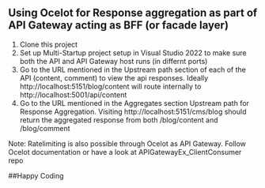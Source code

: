 ## Using Ocelot for Response aggregation as part of API Gateway acting as BFF (or facade layer) 

1. Clone this project
2. Set up Multi-Startup project setup in Visual Studio 2022 to make sure both the API and API Gateway host runs (in differnt ports)
3. Go to the URL mentioned in the Upstream path section of each of the API (content, comment) to view the api responses.
   Ideally http://localhost:5151/blog/content will route internally to http://localhost:5001/api/content
5. Go to the URL mentioned in the Aggregates section Upstream path for Response Aggregation.
   Visiting http://localhost:5151/cms/blog should return the aggregated response from both /blog/content and /blog/comment

Note: Ratelimiting is also possible through Ocelot as API Gateway.  Follow Ocelot documentation or have a look at APIGatewayEx_ClientConsumer repo

   ##Happy Coding
